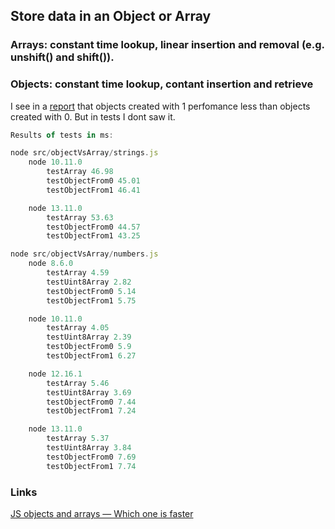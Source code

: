 ## Store data in an Object or Array

### Arrays: constant time lookup, linear insertion and removal (e.g. unshift() and shift()).

### Objects: constant time lookup, contant insertion and retrieve

I see in a [report](https://www.youtube.com/watch?v=kl7a1LWXjtI) that objects created with 1 perfomance less than objects created with 0. But in tests I dont saw it.

```js
Results of tests in ms:

node src/objectVsArray/strings.js
    node 10.11.0
        testArray 46.98
        testObjectFrom0 45.01
        testObjectFrom1 46.41

    node 13.11.0
        testArray 53.63
        testObjectFrom0 44.57
        testObjectFrom1 43.25

node src/objectVsArray/numbers.js
    node 8.6.0
        testArray 4.59
        testUint8Array 2.82
        testObjectFrom0 5.14
        testObjectFrom1 5.75

    node 10.11.0
        testArray 4.05
        testUint8Array 2.39
        testObjectFrom0 5.9
        testObjectFrom1 6.27

    node 12.16.1
        testArray 5.46
        testUint8Array 3.69
        testObjectFrom0 7.44
        testObjectFrom1 7.24

    node 13.11.0
        testArray 5.37
        testUint8Array 3.84
        testObjectFrom0 7.69
        testObjectFrom1 7.74
```

### Links

[JS objects and arrays — Which one is faster](https://medium.com/@sherryhsu/js-objects-and-arrays-which-one-is-faster-cfcdb1281704)

